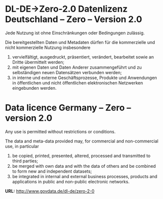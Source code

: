 # DL-DE->Zero-2.0 Datenlizenz Deutschland – Zero – Version 2.0
Jede Nutzung ist ohne Einschränkungen oder Bedingungen zulässig.

Die bereitgestellten Daten und Metadaten dürfen für die kommerzielle und nicht kommerzielle Nutzung insbesondere

1. vervielfältigt, ausgedruckt, präsentiert, verändert, bearbeitet sowie an Dritte übermittelt werden;
2. mit eigenen Daten und Daten Anderer zusammengeführt und zu selbständigen neuen Datensätzen verbunden werden;
3. in interne und externe Geschäftsprozesse, Produkte und Anwendungen in öffentlichen und nicht öffentlichen elektronischen Netzwerken eingebunden werden.

# Data licence Germany – Zero – version 2.0
Any use is permitted without restrictions or conditions.

The data and meta-data provided may, for commercial and non-commercial use, in particular

1. be copied, printed, presented, altered, processed and transmitted to third parties;
2. be merged with own data and with the data of others and be combined to form new and independent datasets;
3. be integrated in internal and external business processes, products and applications in public and non-public electronic networks.

**URL:** http://www.govdata.de/dl-de/zero-2-0
